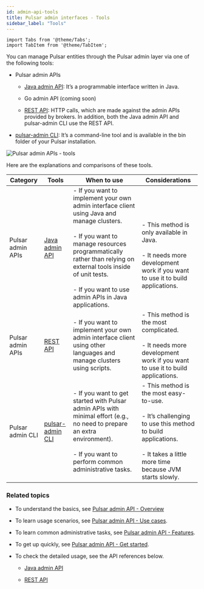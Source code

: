 ```yaml
---
id: admin-api-tools
title: Pulsar admin interfaces - Tools
sidebar_label: "Tools"
---
```


````mdx-code-block
import Tabs from '@theme/Tabs';
import TabItem from '@theme/TabItem';
````

You can manage Pulsar entities through the Pulsar admin layer via one of the following tools:

- Pulsar admin APIs

  - [Java admin API](/api/admin/): It’s a programmable interface written in Java.

  - Go admin API (coming soon)

  - [REST API](pathname:///admin-rest-api/?version=@pulsar:version_number@): HTTP calls, which are made against the admin APIs provided by brokers. In addition, both the Java admin API and pulsar-admin CLI use the REST API.

- [pulsar-admin CLI](pathname:///reference/#/@pulsar:version_origin@/pulsar-admin/): It’s a command-line tool and is available in the bin folder of your Pulsar installation.

![Pulsar admin APIs - tools](/assets/admin-api-tools.svg)

Here are the explanations and comparisons of these tools.

Category|Tools|When to use|Considerations
|---|---|---|---
Pulsar admin APIs|[Java admin API](/api/admin/)| - If you want to implement your own admin interface client using Java and manage clusters. <br/><br/> - If you want to manage resources programmatically rather than relying on external tools inside of unit tests.<br/><br/> - If you want to use admin APIs in Java applications.| <br/><br/> - This method is only available in Java. <br/><br/> - It needs more development work if you want to use it to build applications.
Pulsar admin APIs | [REST API](pathname:///admin-rest-api/?version=@pulsar:version_number@)|- If you want to implement your own admin interface client using other languages and manage clusters using scripts.| - This method is the most complicated. <br/><br/> - It needs more development work if you want to use it to build applications.
Pulsar admin CLI| [pulsar-admin CLI](pathname:///reference/#/@pulsar:version_origin@/pulsar-admin/) | - If you want to get started with Pulsar admin APIs with minimal effort (e.g., no need to prepare an extra environment). <br/><br/> - If you want to perform common administrative tasks.| - This method is the most easy-to-use. <br/><br/> - It’s challenging to use this method to build applications.<br/><br/> - It takes a little more time because JVM starts slowly.

### Related topics

- To understand the basics, see [Pulsar admin API - Overview](admin-api-overview.md)

- To learn usage scenarios, see [Pulsar admin API - Use cases](admin-api-use-cases.md).

- To learn common administrative tasks, see [Pulsar admin API - Features](admin-api-features.md).

- To get up quickly, see [Pulsar admin API - Get started](admin-get-started.md).

- To check the detailed usage, see the API references below.

  - [Java admin API](/api/admin/)

  - [REST API](reference-rest-api-overview.md)
